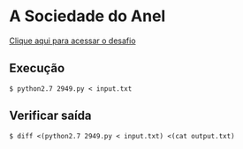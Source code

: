 # A Sociedade do Anel
[Clique aqui para acessar o desafio](https://www.urionlinejudge.com.br/judge/pt/problems/view/2949)

## Execução
```
$ python2.7 2949.py < input.txt
```

## Verificar saída
```
$ diff <(python2.7 2949.py < input.txt) <(cat output.txt)
```